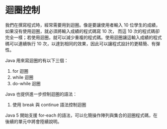 # 迴圈控制

我們在撰寫程式時，經常需要用到迴圈。像是要讓使用者輸入 10 位學生的成績，如果沒有使用迴圈，就必須將輸入成績的程式碼寫 10 次， 而這 10 次的程式碼卻完全一樣；若使用迴圈，就可以減少重複的程式碼。使用迴圈讓這輸入成績的程式碼可以連續執行 10 次，以達到相同的效果，因此可以讓程式設計的更精簡、有彈性。

Java 用來寫迴圈的有以下三個：

1. for 迴圈
2. while 迴圈
3. do-while 迴圈

Java 也提供進一步控制迴圈的語法：

1. 使用 break 與 continue 語法控制迴圈

Java 5 開始支援 for-each 的語法，可以化簡操作陣列與集合的迴圈程式碼，在後續的單元中將會陸續說明。
